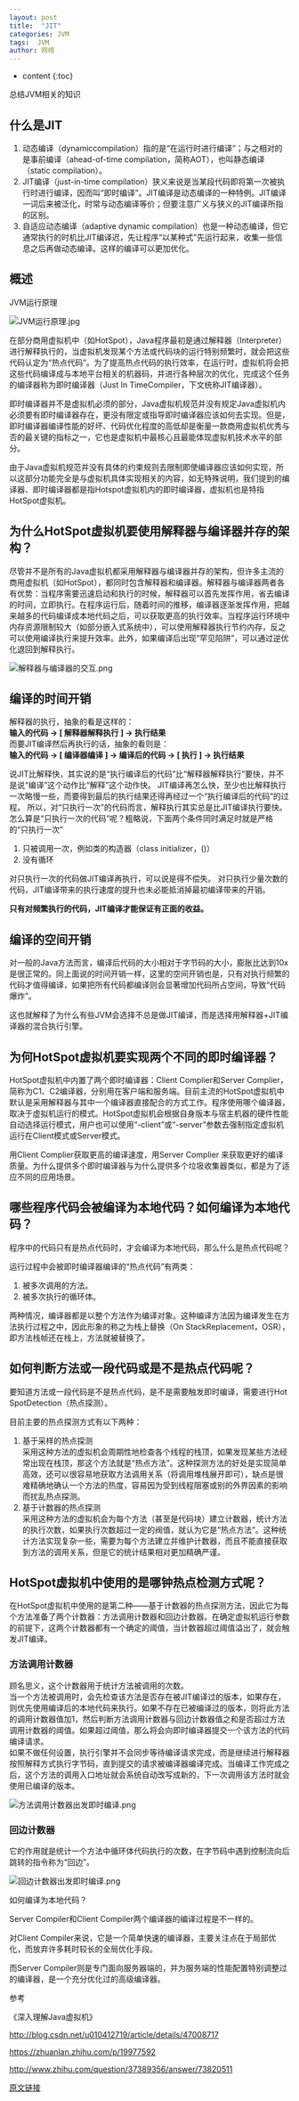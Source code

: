 ```yaml
---
layout: post
title:  "JIT"
categories: JVM
tags:  JVM
author: 网络
---
```


* content
{:toc}

总结JVM相关的知识









## 什么是JIT

1. 动态编译（dynamiccompilation）指的是“在运行时进行编译”；与之相对的是事前编译（ahead-of-time compilation，简称AOT），也叫静态编译（static compilation）。
2. JIT编译（just-in-time compilation）狭义来说是当某段代码即将第一次被执行时进行编译，因而叫“即时编译”。JIT编译是动态编译的一种特例。JIT编译一词后来被泛化，时常与动态编译等价；但要注意广义与狭义的JIT编译所指的区别。
3. 自适应动态编译（adaptive dynamic compilation）也是一种动态编译，但它通常执行的时机比JIT编译迟，先让程序“以某种式”先运行起来，收集一些信息之后再做动态编译。这样的编译可以更加优化。

## 概述

JVM运行原理

![JVM运行原理.jpg](/images/jdk-jvm/JVM运行原理.jpg)

在部分商用虚拟机中（如HotSpot），Java程序最初是通过解释器（Interpreter）进行解释执行的，当虚拟机发现某个方法或代码块的运行特别频繁时，就会把这些代码认定为“热点代码”。为了提高热点代码的执行效率，在运行时，虚拟机将会把这些代码编译成与本地平台相关的机器码，并进行各种层次的优化，完成这个任务的编译器称为即时编译器（Just In TimeCompiler，下文统称JIT编译器）。

即时编译器并不是虚拟机必须的部分，Java虚拟机规范并没有规定Java虚拟机内必须要有即时编译器存在，更没有限定或指导即时编译器应该如何去实现。但是，即时编译器编译性能的好坏、代码优化程度的高低却是衡量一款商用虚拟机优秀与否的最关键的指标之一，它也是虚拟机中最核心且最能体现虚拟机技术水平的部分。

由于Java虚拟机规范并没有具体的约束规则去限制即使编译器应该如何实现，所以这部分功能完全是与虚拟机具体实现相关的内容，如无特殊说明，我们提到的编译器、即时编译器都是指Hotspot虚拟机内的即时编译器，虚拟机也是特指HotSpot虚拟机。

## 为什么HotSpot虚拟机要使用解释器与编译器并存的架构？


尽管并不是所有的Java虚拟机都采用解释器与编译器并存的架构，但许多主流的商用虚拟机（如HotSpot），都同时包含解释器和编译器。解释器与编译器两者各有优势：当程序需要迅速启动和执行的时候，解释器可以首先发挥作用，省去编译的时间，立即执行。在程序运行后，随着时间的推移，编译器逐渐发挥作用，把越来越多的代码编译成本地代码之后，可以获取更高的执行效率。当程序运行环境中内存资源限制较大（如部分嵌入式系统中），可以使用解释器执行节约内存，反之可以使用编译执行来提升效率。此外，如果编译后出现“罕见陷阱”，可以通过逆优化退回到解释执行。

![解释器与编译器的交互.png](/images/jdk-jvm/解释器与编译器的交互.png)

## 编译的时间开销

解释器的执行，抽象的看是这样的：  
**输入的代码 -> [ 解释器解释执行 ] -> 执行结果**  
而要JIT编译然后再执行的话，抽象的看则是：  
**输入的代码 -> [ 编译器编译 ] -> 编译后的代码 -> [ 执行 ] -> 执行结果**  

说JIT比解释快，其实说的是“执行编译后的代码”比“解释器解释执行”要快，并不是说“编译”这个动作比“解释”这个动作快。
JIT编译再怎么快，至少也比解释执行一次略慢一些，而要得到最后的执行结果还得再经过一个“执行编译后的代码”的过程。
所以，对“只执行一次”的代码而言，解释执行其实总是比JIT编译执行要快。
怎么算是“只执行一次的代码”呢？粗略说，下面两个条件同时满足时就是严格的“只执行一次”
1. 只被调用一次，例如类的构造器（class initializer，<clinit>()）
2. 没有循环  

对只执行一次的代码做JIT编译再执行，可以说是得不偿失。
对只执行少量次数的代码，JIT编译带来的执行速度的提升也未必能抵消掉最初编译带来的开销。

**只有对频繁执行的代码，JIT编译才能保证有正面的收益。**

## 编译的空间开销

对一般的Java方法而言，编译后代码的大小相对于字节码的大小，膨胀比达到10x是很正常的。同上面说的时间开销一样，这里的空间开销也是，只有对执行频繁的代码才值得编译，如果把所有代码都编译则会显著增加代码所占空间，导致“代码爆炸”。

这也就解释了为什么有些JVM会选择不总是做JIT编译，而是选择用解释器+JIT编译器的混合执行引擎。


## 为何HotSpot虚拟机要实现两个不同的即时编译器？

HotSpot虚拟机中内置了两个即时编译器：Client Complier和Server Complier，简称为C1、C2编译器，分别用在客户端和服务端。目前主流的HotSpot虚拟机中默认是采用解释器与其中一个编译器直接配合的方式工作。程序使用哪个编译器，取决于虚拟机运行的模式。HotSpot虚拟机会根据自身版本与宿主机器的硬件性能自动选择运行模式，用户也可以使用“-client”或“-server”参数去强制指定虚拟机运行在Client模式或Server模式。

用Client Complier获取更高的编译速度，用Server Complier 来获取更好的编译质量。为什么提供多个即时编译器与为什么提供多个垃圾收集器类似，都是为了适应不同的应用场景。

## 哪些程序代码会被编译为本地代码？如何编译为本地代码？


程序中的代码只有是热点代码时，才会编译为本地代码，那么什么是热点代码呢？

运行过程中会被即时编译器编译的“热点代码”有两类：
1. 被多次调用的方法。
2. 被多次执行的循环体。

两种情况，编译器都是以整个方法作为编译对象。这种编译方法因为编译发生在方法执行过程之中，因此形象的称之为栈上替换（On StackReplacement，OSR），即方法栈帧还在栈上，方法就被替换了。


## 如何判断方法或一段代码或是不是热点代码呢？

要知道方法或一段代码是不是热点代码，是不是需要触发即时编译，需要进行Hot SpotDetection（热点探测）。

目前主要的热点探测方式有以下两种：
1. 基于采样的热点探测  
采用这种方法的虚拟机会周期性地检查各个线程的栈顶，如果发现某些方法经常出现在栈顶，那这个方法就是“热点方法”。这种探测方法的好处是实现简单高效，还可以很容易地获取方法调用关系（将调用堆栈展开即可），缺点是很难精确地确认一个方法的热度，容易因为受到线程阻塞或别的外界因素的影响而扰乱热点探测。
2. 基于计数器的热点探测  
采用这种方法的虚拟机会为每个方法（甚至是代码块）建立计数器，统计方法的执行次数，如果执行次数超过一定的阀值，就认为它是“热点方法”。这种统计方法实现复杂一些，需要为每个方法建立并维护计数器，而且不能直接获取到方法的调用关系，但是它的统计结果相对更加精确严谨。

## HotSpot虚拟机中使用的是哪钟热点检测方式呢？

在HotSpot虚拟机中使用的是第二种——基于计数器的热点探测方法，因此它为每个方法准备了两个计数器：方法调用计数器和回边计数器。在确定虚拟机运行参数的前提下，这两个计数器都有一个确定的阈值，当计数器超过阈值溢出了，就会触发JIT编译。

### 方法调用计数器

顾名思义，这个计数器用于统计方法被调用的次数。  
当一个方法被调用时，会先检查该方法是否存在被JIT编译过的版本，如果存在，则优先使用编译后的本地代码来执行。如果不存在已被编译过的版本，则将此方法的调用计数器值加1，然后判断方法调用计数器与回边计数器值之和是否超过方法调用计数器的阈值。如果超过阈值，那么将会向即时编译器提交一个该方法的代码编译请求。  
如果不做任何设置，执行引擎并不会同步等待编译请求完成，而是继续进行解释器按照解释方式执行字节码，直到提交的请求被编译器编译完成。当编译工作完成之后，这个方法的调用入口地址就会系统自动改写成新的，下一次调用该方法时就会使用已编译的版本。

![方法调用计数器出发即时编译.png](/images/jdk-jvm/方法调用计数器出发即时编译.png)

### 回边计数器

它的作用就是统计一个方法中循环体代码执行的次数，在字节码中遇到控制流向后跳转的指令称为“回边”。

![回边计数器出发即时编译.png](/images/jdk-jvm/回边计数器出发即时编译.png)

如何编译为本地代码？

Server Compiler和Client Compiler两个编译器的编译过程是不一样的。

对Client Compiler来说，它是一个简单快速的编译器，主要关注点在于局部优化，而放弃许多耗时较长的全局优化手段。

而Server Compiler则是专门面向服务器端的，并为服务端的性能配置特别调整过的编译器，是一个充分优化过的高级编译器。

参考

《深入理解Java虚拟机》

http://blog.csdn.net/u010412719/article/details/47008717

https://zhuanlan.zhihu.com/p/19977592

http://www.zhihu.com/question/37389356/answer/73820511

[原文链接](https://blog.csdn.net/sunxianghuang/article/details/52094859)